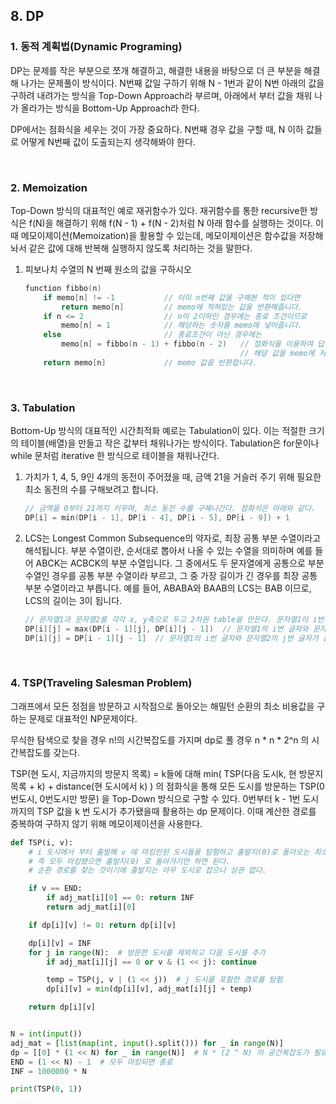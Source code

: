 ## 8. DP

### 1. 동적 계획법(Dynamic Programing)

DP는 문제를 작은 부분으로 쪼개 해결하고, 해결한 내용을 바탕으로 더 큰 부분을 해결해 나가는 문제풀이 방식이다. N번째 값일 구하기 위해 N - 1번과 같이 N번 아래의 값을 구하려 내려가는 방식을 Top-Down Approach라 부르며, 아래에서 부터 값을 채워 나가 올라가는 방식을 Bottom-Up Approach라 한다.

DP에서는 점화식을 세우는 것이 가장 중요하다. N번째 경우 값을 구할 때, N 이하 값들로 어떻게 N번째 값이 도출되는지 생각해봐야 한다.

<br>

### 2. Memoization

Top-Down 방식의 대표적인 예로 재귀함수가 있다. 재귀함수를 통한 recursive한 방식은 f(N)을 해결하기 위해 f(N - 1) + f(N - 2)처럼 N 아래 함수를 실행하는 것이다. 이 때 메모이제이션(Memoization)을 활용할 수 있는데, 메모이제이션은 함수값을 저장해놔서 같은 값에 대해 반복해 실행하지 않도록 처리하는 것을 말한다.

1. 피보나치 수열의 N 번째 원소의 값을 구하시오

   ```c++
   function fibbo(n)
       if memo[n] != -1           // 이미 n번째 값을 구해본 적이 있다면
           return memo[n]         // memo에 적혀있는 값을 반환해줍니다.
       if n <= 2                  // n이 2이하인 경우에는 종료 조건이므로 
           memo[n] = 1            // 해당하는 숫자를 memo에 넣어줍니다.
       else                       // 종료조건이 아닌 경우에는 
           memo[n] = fibbo(n - 1) + fibbo(n - 2)   // 점화식을 이용하여 답을 구한 뒤
                                                   // 해당 값을 memo에 저장해줍니다.
       return memo[n]             // memo 값을 반환합니다.
   ```

<br>

### 3. Tabulation

Bottom-Up 방식의 대표적인 시간최적화 예로는 Tabulation이 있다. 이는 적절한 크기의 테이블(배열)을 만들고 작은 값부터 채워나가는 방식이다. Tabulation은 for문이나 while 문처럼 iterative 한 방식으로 테이블을 채워나간다.

1. 가치가 1, 4, 5, 9인 4개의 동전이 주어졌을 때, 금액 21을 거슬러 주기 위해 필요한 최소 동전의 수를 구해보려고 합니다.

   ```c++
   // 금액을 0부터 21까지 키우며, 최소 동전 수를 구해나간다. 점화식은 아래와 같다.
   DP[i] = min(DP[i - 1], DP[i - 4], DP[i - 5], DP[i - 9]) + 1
   ```

2. LCS는 Longest Common Subsequence의 약자로, 최장 공통 부분 수열이라고 해석됩니다. 부분 수열이란, 순서대로 뽑아서 나올 수 있는 수열을 의미하며 예를 들어 ABCK는 ACBCK의 부분 수열입니다. 그 중에서도 두 문자열에게 공통으로 부분 수열인 경우를 공통 부분 수열이라 부르고, 그 중 가장 길이가 긴 경우를 최장 공통 부분 수열이라고 부릅니다. 예를 들어, ABABA와 BAAB의 LCS는 BAB 이므로, LCS의 길이는 3이 됩니다.

   ```c++
   // 문자열1과 문자열2를 각각 x, y축으로 두고 2차원 table을 만든다. 문자열1이 i번까지, 문자열2가 j번까지 진행됐을때 LCS를 계산하며 채워나가면 된다.
   DP[i][j] = max(DP[i - 1][j], DP[i][j - 1])  // 문자열1의 i번 글자와 문자열2의 j번 글자가 다를때
   DP[i][j] = DP[i - 1][j - 1]  // 문자열1의 i번 글자와 문자열2의 j번 글자가 같을때
   ```


<br>

### 4. TSP(Traveling Salesman Problem)

그래프에서 모든 정점을 방문하고 시작점으로 돌아오는 해밀턴 순환의 최소 비용값을 구하는 문제로 대표적인 NP문제이다.

무식한 탐색으로 찾을 경우 n!의 시간복잡도를 가지며 dp로 풀 경우 n * n * 2^n 의 시간복잡도를 갖는다.

TSP(현 도시, 지금까지의 방문지 목록) = k들에 대해 min( TSP(다음 도시k, 현 방문지 목록 + k) + distance(현 도시에서 k) ) 의 점화식을 통해 모든 도시를 방문하는 TSP(0번도시, 0번도시만 방문) 을 Top-Down 방식으로 구할 수 있다. 0번부터 k - 1번 도시까지의 TSP 값을 k 번 도시가 추가됐을때 활용하는 dp 문제이다. 이때 계산한 경로를 중복하여 구하지 않기 위해 메모이제이션을 사용한다.

```python
def TSP(i, v):
    # i 도시에서 부터 출발해 v 에 마킹안된 도시들을 탐험하고 출발지(0)로 돌아오는 최소비용.
    # 즉 모두 마킹됐으면 출발지(0) 로 돌아가기만 하면 된다.
    # 순환 경로를 찾는 것이기에 출발지는 아무 도시로 잡으나 상관 없다.

    if v == END:
        if adj_mat[i][0] == 0: return INF
        return adj_mat[i][0]

    if dp[i][v] != 0: return dp[i][v]

    dp[i][v] = INF
    for j in range(N):  # 방문한 도시를 제외하고 다음 도시를 추가
        if adj_mat[i][j] == 0 or v & (1 << j): continue

        temp = TSP(j, v | (1 << j))  # j 도시를 포함한 경로를 탐험
        dp[i][v] = min(dp[i][v], adj_mat[i][j] + temp)

    return dp[i][v]


N = int(input())
adj_mat = [list(map(int, input().split())) for _ in range(N)]
dp = [[0] * (1 << N) for _ in range(N)]  # N * (2 ^ N) 의 공간복잡도가 필요
END = (1 << N) - 1  # 모두 마킹되면 종료
INF = 1000000 * N

print(TSP(0, 1))
```


